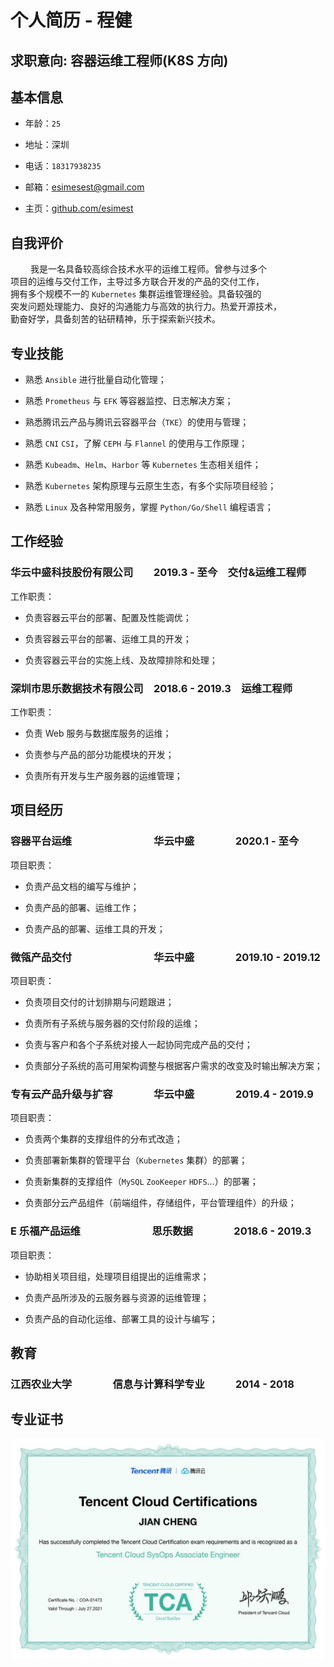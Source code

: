 # 个人简历 - 程健

## 求职意向: 容器运维工程师(K8S 方向)

## 基本信息

- 年龄：`25`

- 地址：深圳

- 电话：`18317938235`

- 邮箱：[esimesest@gmail.com](esimesest@gmail.com)

- 主页：[github.com/esimest](https://github.com/esimest)

## 自我评价

&nbsp;　　我是一名具备较高综合技术水平的运维工程师。曾参与过多个<br>
项目的运维与交付工作，主导过多方联合开发的产品的交付工作，<br>
拥有多个规模不一的 `Kubernetes` 集群运维管理经验。具备较强的<br>
突发问题处理能力、良好的沟通能力与高效的执行力。热爱开源技术，<br>
勤奋好学，具备刻苦的钻研精神，乐于探索新兴技术。

## 专业技能

- 熟悉 `Ansible` 进行批量自动化管理；

- 熟悉 `Prometheus` 与 `EFK` 等容器监控、日志解决方案；

- 熟悉腾讯云产品与腾讯云容器平台（`TKE`）的使用与管理；

- 熟悉 `CNI` `CSI`，了解 `CEPH` 与 `Flannel` 的使用与工作原理；

- 熟悉 `Kubeadm`、`Helm`、`Harbor` 等 `Kubernetes` 生态相关组件；

- 熟悉 `Kubernetes` 架构原理与云原生生态，有多个实际项目经验；

- 熟悉 `Linux` 及各种常用服务，掌握 `Python/Go/Shell` 编程语言；

## 工作经验

### 华云中盛科技股份有限公司　　2019.3 - 至今　交付&运维工程师

工作职责：

- 负责容器云平台的部署、配置及性能调优；

- 负责容器云平台的部署、运维工具的开发；

- 负责容器云平台的实施上线、及故障排除和处理；


### 深圳市思乐数据技术有限公司　2018.6 - 2019.3　运维工程师

工作职责：

- 负责 Web 服务与数据库服务的运维；

- 负责参与产品的部分功能模块的开发；

- 负责所有开发与生产服务器的运维管理；

## 项目经历

### 容器平台运维　　　　　　　　华云中盛　　　　2020.1 - 至今

项目职责：

- 负责产品文档的编写与维护；

- 负责产品的部署、运维工作；

- 负责产品的部署、运维工具的开发；

### 微瓴产品交付　　　　　　　　华云中盛　　　　2019.10 - 2019.12

项目职责：

- 负责项目交付的计划排期与问题跟进；

- 负责所有子系统与服务器的交付阶段的运维；

- 负责与客户和各个子系统对接人一起协同完成产品的交付；

- 负责部分子系统的高可用架构调整与根据客户需求的改变及时输出解决方案；

###  专有云产品升级与扩容　　　　华云中盛　　　　2019.4 - 2019.9

项目职责：

- 负责两个集群的支撑组件的分布式改造；

- 负责部署新集群的管理平台（`Kubernetes` 集群）的部署；

- 负责新集群的支撑组件（`MySQL` `ZooKeeper` `HDFS`...）的部署；

- 负责部分云产品组件（前端组件，存储组件，平台管理组件）的升级；


### E 乐福产品运维　　　　　　　思乐数据　　　　2018.6 - 2019.3

项目职责：

- 协助相关项目组，处理项目组提出的运维需求；

- 负责产品所涉及的云服务器与资源的运维管理；

- 负责产品的自动化运维、部署工具的设计与编写；

## 教育

### 江西农业大学　　　　信息与计算科学专业　　　2014 - 2018

## 专业证书

![腾讯云运维工程师](./imgs/TCA.png)